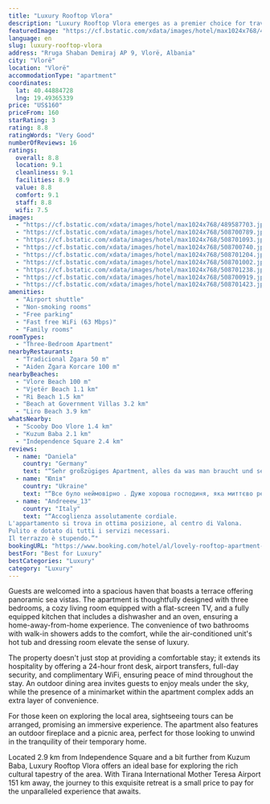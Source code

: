 ```yaml
---
title: "Luxury Rooftop Vlora"
description: "Luxury Rooftop Vlora emerges as a premier choice for travelers seeking a blend of comfort and convenience, complemented by breathtaking mountain and sea views."
featuredImage: "https://cf.bstatic.com/xdata/images/hotel/max1024x768/489587703.jpg?k=aa2f935fd8da4f082c8af7e059bc448c0400d15925046f1aea0c09683034c1db&o=&hp=1"
language: en
slug: luxury-rooftop-vlora
address: "Rruga Shaban Demiraj AP 9, Vlorë, Albania"
city: "Vlorë"
location: "Vlorë"
accommodationType: "apartment"
coordinates:
  lat: 40.44884728
  lng: 19.49365339
price: "US$160"
priceFrom: 160
starRating: 3
rating: 8.8
ratingWords: "Very Good"
numberOfReviews: 16
ratings:
  overall: 8.8
  location: 9.1
  cleanliness: 9.1
  facilities: 8.9
  value: 8.8
  comfort: 9.1
  staff: 8.8
  wifi: 7.5
images:
  - "https://cf.bstatic.com/xdata/images/hotel/max1024x768/489587703.jpg?k=aa2f935fd8da4f082c8af7e059bc448c0400d15925046f1aea0c09683034c1db&o=&hp=1"
  - "https://cf.bstatic.com/xdata/images/hotel/max1024x768/508700789.jpg?k=7a85c915d66d3dbabc4c0e247f01352bbf8b81d75c180ae75fae0a6c7567b837&o=&hp=1"
  - "https://cf.bstatic.com/xdata/images/hotel/max1024x768/508701093.jpg?k=f285ea29b2016495532c895d55c6b31b9ca7bd6fd3d82babdf5b84d64bb5bbf8&o=&hp=1"
  - "https://cf.bstatic.com/xdata/images/hotel/max1024x768/508700740.jpg?k=dfa0988dbe1796e4fc2eec2444c56b0a1265edd794d36c1986f235511fdd0b1f&o=&hp=1"
  - "https://cf.bstatic.com/xdata/images/hotel/max1024x768/508701204.jpg?k=bd03008e90db30dc3bfcad8b71fdfbe0e3cb2592279865350d58042de12ba58f&o=&hp=1"
  - "https://cf.bstatic.com/xdata/images/hotel/max1024x768/508701002.jpg?k=e352dbcd314fa7fc718ab17b911ac5cf4275138f940e5365cca12647ec958f07&o=&hp=1"
  - "https://cf.bstatic.com/xdata/images/hotel/max1024x768/508701238.jpg?k=cd8d324c9c31ec8437056628550bb452a050fd19816ed8977b69fb3eb5e85a81&o=&hp=1"
  - "https://cf.bstatic.com/xdata/images/hotel/max1024x768/508700919.jpg?k=b4ae9ca2d831f83ef6d2a43f897293aca7edd4900366f4c24bfff467785649d8&o=&hp=1"
  - "https://cf.bstatic.com/xdata/images/hotel/max1024x768/508701423.jpg?k=7611df8774495ef753054389eb36e230ecb665fa77bb51058e688feb70652d1d&o=&hp=1"
amenities:
  - "Airport shuttle"
  - "Non-smoking rooms"
  - "Free parking"
  - "Fast free WiFi (63 Mbps)"
  - "Family rooms"
roomTypes:
  - "Three-Bedroom Apartment"
nearbyRestaurants:
  - "Tradicional Zgara 50 m"
  - "Aiden Zgara Korcare 100 m"
nearbyBeaches:
  - "Vlore Beach 100 m"
  - "Vjetër Beach 1.1 km"
  - "Ri Beach 1.5 km"
  - "Beach at Government Villas 3.2 km"
  - "Liro Beach 3.9 km"
whatsNearby:
  - "Scooby Doo Vlore 1.4 km"
  - "Kuzum Baba 2.1 km"
  - "Independence Square 2.4 km"
reviews:
  - name: "Daniela"
    country: "Germany"
    text: "“Sehr großzügiges Apartment, alles da was man braucht und sehr komfortabel.”"
  - name: "Юлія"
    country: "Ukraine"
    text: "“Все було неймовірно . Дуже хороша господиня, яка миттєво реагувала на всі наші прохання. Апартаменти наповнені всім необхідним для комфортного проживання Тераса відкриває вражаючі краєвиди на море та гори на якій є меблі та релаксу, а перлиною...”"
  - name: "Andreeew_13"
    country: "Italy"
    text: "“Accoglienza assolutamente cordiale.
L'appartamento si trova in ottima posizione, al centro di Valona.
Pulito e dotato di tutti i servizi necessari.
Il terrazzo è stupendo.”"
bookingURL: "https://www.booking.com/hotel/al/lovely-rooftop-apartment-vlora-lungomare.en-gb.html?aid=8035640"
bestFor: "Best for Luxury"
bestCategories: "Luxury"
category: "Luxury"
---
```


Guests are welcomed into a spacious haven that boasts a terrace offering panoramic sea vistas. The apartment is thoughtfully designed with three bedrooms, a cozy living room equipped with a flat-screen TV, and a fully equipped kitchen that includes a dishwasher and an oven, ensuring a home-away-from-home experience. The convenience of two bathrooms with walk-in showers adds to the comfort, while the air-conditioned unit's hot tub and dressing room elevate the sense of luxury.

The property doesn't just stop at providing a comfortable stay; it extends its hospitality by offering a 24-hour front desk, airport transfers, full-day security, and complimentary WiFi, ensuring peace of mind throughout the stay. An outdoor dining area invites guests to enjoy meals under the sky, while the presence of a minimarket within the apartment complex adds an extra layer of convenience.

For those keen on exploring the local area, sightseeing tours can be arranged, promising an immersive experience. The apartment also features an outdoor fireplace and a picnic area, perfect for those looking to unwind in the tranquility of their temporary home.

Located 2.9 km from Independence Square and a bit further from Kuzum Baba, Luxury Rooftop Vlora offers an ideal base for exploring the rich cultural tapestry of the area. With Tirana International Mother Teresa Airport 151 km away, the journey to this exquisite retreat is a small price to pay for the unparalleled experience that awaits.